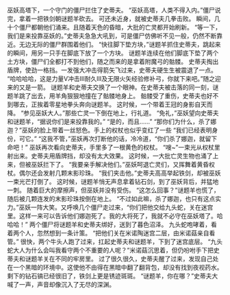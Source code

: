 巫妖高塔下，一个守门的僵尸拦住了史蒂夫。
“巫妖高塔，人类不得入内。”僵尸说完，拿着一把铁剑朝谜题羊砍去。
可还未近身，就被史蒂夫几拳击败。
瞬间，几十个僵尸都朝他们涌来。且随着天色的昏暗，大批的亡灵都开始刷新。
“等一下，我们是来投靠巫妖的。”史蒂夫急急大吼到，可是僵尸仿佛听不见一般，仍然不断靠近。无边无际的僵尸群围着他们。
“快往脚下垫方块，”谜题羊抓住史蒂夫，跳起来的瞬间，用另一只手在脚底下放了一个方块。
谜题羊连续在他们脚底下垫了两个土方块，僵尸们全都打不到他们，随之而来的是拿着附魔弓的骷髅。
史蒂夫掏出盾牌，使劲一格挡。一发强大冲击得箭矢飞过来，史蒂夫硬生生被震退了一点。
“哈哈哈哈，这是力量Ⅴ冲击Ⅲ耐久Ⅲ及无限火矢经验修补弓，你就下来吧。”随之迎来的又是一箭。
谜题羊和史蒂夫交换了一个眼神。在史蒂夫被击落的同一刻，谜题羊跳了出去，用羊角狠狠地撞在了骷髅地身上。
骷髅受了重伤，史蒂夫也好不到哪去，正挨着零星地拳头奔向谜题羊。
这时候，一个带着王冠的身影自天而降。
“参见巫妖大人。”那些亡灵一下倒在地上，行礼道。
“免礼，”巫妖望向史蒂夫和谜题羊，“据说你们是来投靠我的。”
“是的，而且......”
“那你们为什么，杀了娜迦？”巫妖的脸上带着一丝怒色。手上的权杖也似乎变红了一些
“我们已经表明身份，可它。”
“这我不管，”巫妖再次打断他的话，冷冷道，“你们杀了娜迦，就留下命吧！”
巫妖再次看向史蒂夫，手里多了一根黄色的权杖。
“嗖~”一束光从权杖里射出来。史蒂夫用盾牌挡，却没有太大效果。
这时候，一大批亡灵生物也涌了上来，但被巫妖拦下了。
“我要亲手解决他们。”巫妖呵退亡灵们，又挥舞着黄昏权杖。偶尔还会发射几颗末影珍珠。
“我们夹击他。”史蒂夫高高举起铁剑，却被巫妖一束光芒打倒了。
这时候，谜题羊悄无声息拿着钻石剑，到了巫妖背后，并猛地一刺。
随着巨大的摩擦声，但巫妖并没有受伤。
“这怎么回事？”谜题羊也慌了，随后被几颗连发的末影珍珠按倒在地上。
“不过如此嘛，杀了娜迦，也只有这点实力。”巫妖一阵大笑。又呼唤几个僵尸走过来，“你们把他交给九头蛇，关在迷宫里。这样一来可以告诉他们娜迦死了。我的大将死了，我就不必守在巫妖塔了。哈哈哈！”
两个僵尸将谜题羊和史蒂夫绑好，送到了暮色沼泽。
九头蛇咆哮着，看着两个人，忽然想到一条计策。
“把他们关在米诺陶迷宫二层，由米诺菇亲自看管。”
很快，两个牛头人跑了过来，扛起史蒂夫和谜题羊，下到了迷宫底层。
“九头蛇大人为什么会叫我看守两个不重要的人呢？”米诺菇沉思着，但仍吩咐手下把史蒂夫和谜题羊关在不同的牢房里。
过了很久很久，史蒂夫醒了过来，发现自己处在一个黑暗的环境中。这使他不由得在黑暗中翻了翻背包，却没有找到夜视药水。剩下的钻石镐已经很旧了，铁剑上更是锈迹斑斑。
“谜题羊，你在哪？”史蒂夫大喊了一声，声音却像沉入了无尽的深渊。
